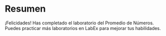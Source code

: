 # Resumen

¡Felicidades! Has completado el laboratorio del Promedio de Números. Puedes practicar más laboratorios en LabEx para mejorar tus habilidades.
